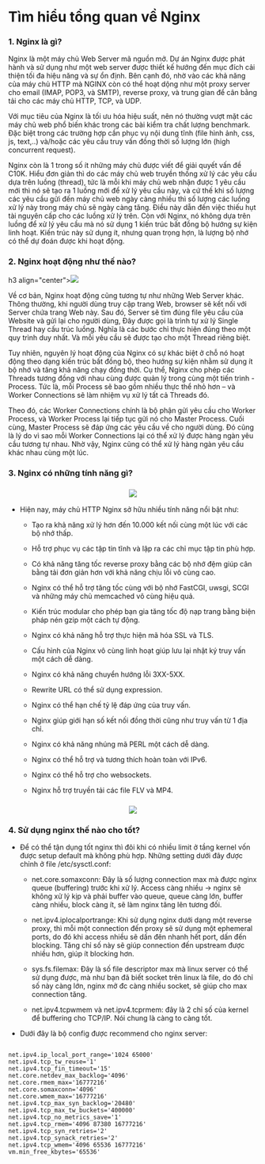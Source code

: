 # Tìm hiểu tổng quan về Nginx

### 1. Nginx là gì?

Nginx là một máy chủ Web Server mã nguồn mở. Dự án Nginx được phát hành và sử dụng như một web server được thiết kế hướng đến mục đích cải thiện tối đa hiệu năng và sự ổn định. Bên cạnh đó, nhờ vào các khả năng của máy chủ HTTP mà NGINX còn có thể hoạt dộng như một proxy server cho email (IMAP, POP3, và SMTP), reverse proxy, và trung gian để cân bằng tải cho các máy chủ HTTP, TCP, và UDP.

Với mục tiêu của Nginx là tối ưu hóa hiệu suất, nên nó thường vượt mặt các máy chủ web phổ biến khác trong các bài kiểm tra chất lượng benchmark. Đặc biệt trong các trường hợp cần phục vụ nội dung tĩnh (file hình ảnh, css, js, text,..) và/hoặc các yêu cầu truy vấn đồng thời số lượng lớn (high concurrent request).

Nginx còn là 1 trong số ít những máy chủ được viết để giải quyết vấn đề C10K. Hiểu đơn giản thì do các máy chủ web truyền thống xử lý các yêu cầu dựa trên luồng (thread), tức là mỗi khi máy chủ web nhận được 1 yêu cầu mới thì nó sẽ tạo ra 1 luồng mới để xử lý yêu cầu này, và cứ thế khi số lượng các yêu cầu gửi đến máy chủ web ngày càng nhiều thì số lượng các luồng xử lý này trong máy chủ sẽ ngày càng tăng. Điều này dẫn đến việc thiếu hụt tài nguyên cấp cho các luồng xử lý trên. Còn với Nginx, nó không dựa trên luồng để xử lý yêu cầu mà nó sử dụng 1 kiến trúc bất đồng bộ hướng sự kiện linh hoạt. Kiến trúc này sử dụng ít, nhưng quan trọng hợn, là lượng bộ nhớ có thể dự đoán được khi hoạt động.

### 2. Nginx hoạt động như thế nào?

h3 align="center"><img src="../Images/1.png"></h3>

Về cơ bản, Nginx hoạt động cũng tương tự như những Web Server khác. Thông thường, khi người dùng truy cập trang Web, browser sẽ kết nối với Server chứa trang Web này. Sau đó, Server sẽ tìm đúng file yêu cầu của Website và gửi lại cho người dùng, Đây được gọi là trình tự xử lý Single Thread hay cấu trúc luồng. Nghĩa là các bước chỉ thực hiện đúng theo một quy trình duy nhất. Và mỗi yêu cầu sẽ được tạo cho một Thread riêng biệt.

Tuy nhiên, nguyên lý hoạt động của Nginx có sự khác biệt ở chỗ nó hoạt động theo dạng kiến trúc bất đồng bộ, theo hướng sự kiện nhằm sử dụng ít bộ nhớ và tăng khả năng chạy đồng thời. Cụ thể, Nginx cho phép các Threads tương đồng với nhau cùng được quản lý trong cùng một tiến trình - Process. Tức là, mỗi Process sẽ bao gồm nhiều thực thể nhỏ hơn – và Worker Connections sẽ làm nhiệm vụ xử lý tất cả Threads đó.

Theo đó, các Worker Connections chính là bộ phận gửi yêu cầu cho Worker Process, và Worker Process lại tiếp tục gửi nó cho Master Process. Cuối cùng, Master Process sẽ đáp ứng các yêu cầu về cho người dùng. Đó cũng là lý do vì sao mỗi Worker Connections lại có thể xử lý được hàng ngàn yêu cầu tương tự nhau. Nhờ vậy, Nginx cũng có thể xử lý hàng ngàn yêu cầu khác nhau cùng một lúc.

### 3. Nginx có những tính năng gì?

<h3 align="center"><img src="../Images/2.png"></h3>

- Hiện nay, máy chủ HTTP Nginx sở hữu nhiều tính năng nổi bật như:
    
    - Tạo ra khả năng xử lý hơn đến 10.000 kết nối cùng một lúc với các bộ nhớ thấp.
    
    - Hỗ trợ phục vụ các tập tin tĩnh và lập ra các chỉ mục tập tin phù hợp.
    
    - Có khả năng tăng tốc reverse proxy bằng các bộ nhớ đệm giúp cân bằng tải đơn giản hơn với khả năng chịu lỗi vô cùng cao.
    
    - Nginx có thể hỗ trợ tăng tốc cùng với bộ nhớ FastCGI, uwsgi, SCGI và những máy chủ memcached vô cùng hiệu quả.
    
    - Kiến trúc modular cho phép bạn gia tăng tốc độ nạp trang bằng biện pháp nén gzip một cách tự động.
    
    - Nginx có khả năng hỗ trợ thực hiện mã hóa SSL và TLS.
    
    - Cấu hình của Nginx vô cùng linh hoạt giúp lưu lại nhật ký truy vấn một cách dễ dàng.
    
    - Nginx có khả năng chuyển hướng lỗi 3XX-5XX.
    
    - Rewrite URL có thể sử dụng expression.
    
    - Nginx có thể hạn chế tỷ lệ đáp ứng của truy vấn.
    
    - Nginx giúp giới hạn số kết nối đồng thời cũng như truy vấn từ 1 địa chỉ.
    
    - Nginx có khả năng nhúng mã PERL một cách dễ dàng.
    
    - Nginx có thể hỗ trợ và tương thích hoàn toàn với IPv6.
    
    - Nginx có thể hỗ trợ cho websockets.
    
    - Nginx hỗ trợ truyền tải các file FLV và MP4.

<h3 align="center"><img src="../Images/3.png"></h3>

### 4. Sử dụng nginx thế nào cho tốt?

- Để có thể tận dụng tốt nginx thì đôi khi có nhiều limit ở tầng kernel vốn được setup default mà không phù hợp. Những setting dưới đây được chỉnh ở file /etc/sysctl.conf:

    - net.core.somaxconn: Đây là số lượng connection max mà được nginx queue (buffering) trước khi xử lý. Access càng nhiều -> nginx sẽ không xử lý kịp và phải buffer vào queue, queue càng lớn, buffer càng nhiều, block càng ít, sẽ làm nginx tăng lên tương đối.

    - net.ipv4.iplocalportrange: Khi sử dụng nginx dưới dạng một reverse proxy, thì mỗi một connection đến proxy sẽ sử dụng một ephemeral ports, do đó khi access nhiều sẽ dấn đên nhanh hết port, dấn đến blocking. Tăng chỉ số này sẽ giúp connection đến upstream được nhiều hơn, giúp ít blocking hơn.

    - sys.fs.filemax: Đây là số file descriptor max mà linux server có thể sử dụng được, mà như bạn đã biết socket trên linux là file, do đó chỉ số này càng lớn, nginx mở đc càng nhiều socket, sẽ giúp cho max connection tăng.

    - net.ipv4.tcpwmem và net.ipv4.tcprmem: đây là 2 chỉ số của kernel để buffering cho TCP/IP. Nói chung là càng to càng tốt.

- Dưới đây là bộ config được recommend cho nginx server:

```

net.ipv4.ip_local_port_range='1024 65000'
net.ipv4.tcp_tw_reuse='1'
net.ipv4.tcp_fin_timeout='15'
net.core.netdev_max_backlog='4096'
net.core.rmem_max='16777216'
net.core.somaxconn='4096'
net.core.wmem_max='16777216'
net.ipv4.tcp_max_syn_backlog='20480'
net.ipv4.tcp_max_tw_buckets='400000'
net.ipv4.tcp_no_metrics_save='1'
net.ipv4.tcp_rmem='4096 87380 16777216'
net.ipv4.tcp_syn_retries='2'
net.ipv4.tcp_synack_retries='2'
net.ipv4.tcp_wmem='4096 65536 16777216'
vm.min_free_kbytes='65536'

```